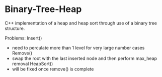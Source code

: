 Binary-Tree-Heap
================

C++ implementation of a heap and heap sort through use of a binary tree structure.

Problems:
Insert() 
  - need to perculate more than 1 level for very large number cases
Remove()
  - swap the root with the last inserted node and then perform max_heap removal
HeapSort()
  - will be fixed once remove() is complete
